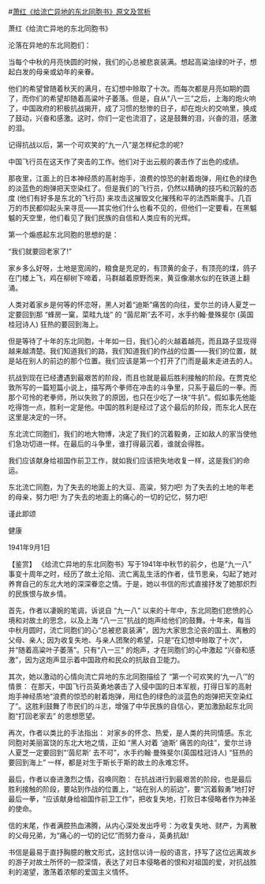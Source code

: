 #[萧红《给流亡异地的东北同胞书》原文及赏析](https://www.vrrw.net/wx/10273.html)

萧红《给流亡异地的东北同胞书》

沦落在异地的东北同胞们：

当每个中秋的月亮快圆的时候，我们的心总被悲哀装满。想起高粱油绿的叶子，想起白发的母亲或幼年的亲眷。

他们的希望曾随着秋天的满月，在幻想中赊取了十次。而每次都是月亮如期的圆了，而你们的希望却随着高粱叶子萎落。但是，自从“八一三”之后，上海的炮火响了，中国政府的积极抗战揭开，成了习惯的愁惨的日子，却在炮火的交响里，换成了鼓动，兴奋和感激。这时，你们一定也流泪了，这是鼓舞的泪，兴奋的泪，感激的泪。

记得抗战以后，第一个可欢笑的“九一八”是怎样纪念的呢?

中国飞行员在这天作了突击的工作。他们对于出云舰的袭击作了出色的成绩。

那夜里，江面上的日本神经质的高射炮手，浪费的惊恐的射着炮弹，用红色的绿色的淡蓝色的炮弹把天空染红了。但是我们的飞行员，仍然以精确的技巧和沉毅的态度 (他们有好多是东北的飞行员) 来攻击这摧毁文化摧残和平的法西斯魔手。几百万的市民都仰起头来寻觅——其实他们什么也看不见的，但他们一定要看，在黑魆魆的天空里，他们看见了我们民族的自信和人类应有的光辉。

第一个煽惑起东北同胞的思想的是：

“我们就要回老家了!”

家乡多么好呀，土地是宽阔的，粮食是充足的，有顶黄的金子，有顶亮的煤，鸽子在门楼上飞，鸡在柳树下啼着，马群越着原野而来，黄豆像潮水似的在铁道上翻涌。

人类对着家乡是何等的怀恋呀，黑人对着“迪斯”痛苦的向往，爱尔兰的诗人夏芝一定要回到那 “蜂房一窠，菜畦九垅” 的 “茵尼斯”去不可，水手约翰·曼殊斐尔 (英国桂冠诗人) 狂热的要回到海上。

但是等待了十年的东北同胞，十年如一日，我们心的火越着越亮，而且路子显现得越来越清楚。我们知道我们的路，我们知道我们的作战的位置——我们的位置，就是站在别人的前边的那个位置。我们应该是第一个打开了门而是最末走进去的人。

抗战到现在已经遭遇到最艰苦的阶段，而且也就是最后胜利接触的阶段。在贾克伦敦所写的一篇短篇小说上，描写两个拳师在冲击的斗争里，只系于最后的一拳。而那个可怜的老拳师，所以失败了的原因，也只在少吃了一块“牛扒”。假如事先他能吃得饱一点，胜利一定是他。中国的胜利是经过了这个最后的阶段，而东北人民在这里是决定的一环。

东北流亡同胞们，我们的地大物博，决定了我们的沉着毅勇，正如敌人的家当使他们急功切进一样。在最后的斗争里，谁打得最沉着，谁就会得胜。

我们应该献身给祖国作前卫工作，就如我们应该把失地收复一样，这是我们的命运。

东北流亡同胞，为了失去的地面上的大豆、高粱，努力吧! 为了失去的土地的年老的母亲，努力吧! 为了失去的地面上的痛心的一切的记忆，努力吧!

谨此即颂

健康

1941年9月1日



【鉴赏】 《给流亡异地的东北同胞书》写于1941年中秋节的前夕，也是“九一八” 事变十周年之时，经历了故土沦陷、流亡离乱生活的作者，佳节思亲，勾起了她对养育自己的东北大地的深深眷恋之情。于是，她以书信的形式直接抒发了她那炽烈的民族恨与故乡情。

首先，作者以凄婉的笔调，诉说自 “九一八” 以来的十年中，东北同胞们悲愤的心境和对故土的思念，以及上海 “八一三”抗战的炮声给他们的鼓舞。十年来，每当中秋月圆时，流亡同胞们的心“总被悲哀装满”，因为大家思念沦丧的国土、离散的父母、亲人; 因为收复失地、与亲人团聚的希望，只是“在幻想中赊取了十次”，并“随着高粱叶子萎落”。只有“八一三” 的炮声，才在同胞们的心中激起 “兴奋和感激”，因为这炮声显示着中国政府和民众的抗敌自卫能力。

其次，她以激动的心情向流亡异地的东北同胞描绘了 “第一个可欢笑的‘九一八’”的情景： 在那天，中国飞行员英勇地袭击了入侵中国的日本军舰，打得日军的高射炮手神经质地“浪费的惊恐的射着炮弹，用红色的绿色的淡蓝色的炮弹把天空染红了”。这胜利鼓舞了市民们的斗志，增强了中华民族的自信心，更加激励起东北同胞“打回老家去” 的思想愿望。

再次，作者以类比的手法指出： 对家乡的怀念、热爱，是人类的共同情感。东北同胞对美丽富饶的东北大地之情，正如 “黑人对着 ‘迪斯’ 痛苦的向往”，爱尔兰诗人夏芝一定要回到“‘茵尼斯’ 去不可”，水手约翰·曼殊斐尔(英国桂冠诗人) “狂热的要回到海上” 一样，都是对生于斯长于斯的故土的永难忘怀。

最后，作者以奋进激烈之情，召唤同胞： 在抗战进行到最艰苦的阶段，也是最后胜利接触的阶段，要站到作战的位置上，“站在别人的前边”，要“沉着毅勇”地打好最后一拳，“应该献身给祖国作前卫工作”，把收复失地，打败日本侵略者作为神圣的使命。

信的末尾，作者满腔热血沸腾，从内心深处发出呼号：为收复失地、财产，为离散的父母兄弟，为“痛心的一切的记忆”而努力奋斗，英勇抗敌!

书信是最易于直抒胸臆的散文形式，这封信以诗一般的语言，抒写了这位远离故乡的游子对故土所怀的一腔深情，表达了对日本侵略者的恨和对祖国的爱，对抗战胜利的渴望，激荡着浓郁的爱国主义情怀。

